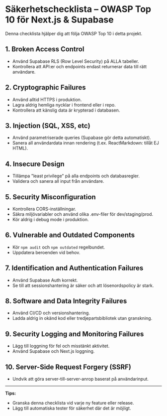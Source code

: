 # Säkerhetschecklista – OWASP Top 10 för Next.js & Supabase

Denna checklista hjälper dig att följa OWASP Top 10 i detta projekt.

## 1. Broken Access Control
- Använd Supabase RLS (Row Level Security) på ALLA tabeller.
- Kontrollera att API:er och endpoints endast returnerar data till rätt användare.

## 2. Cryptographic Failures
- Använd alltid HTTPS i produktion.
- Lagra aldrig hemliga nycklar i frontend eller i repo.
- Kontrollera att känslig data är krypterad i databasen.

## 3. Injection (SQL, XSS, etc)
- Använd parametriserade queries (Supabase gör detta automatiskt).
- Sanera all användardata innan rendering (t.ex. ReactMarkdown: tillåt EJ HTML).

## 4. Insecure Design
- Tillämpa "least privilege" på alla endpoints och databasregler.
- Validera och sanera all input från användare.

## 5. Security Misconfiguration
- Kontrollera CORS-inställningar.
- Säkra miljövariabler och använd olika .env-filer för dev/staging/prod.
- Kör aldrig i debug mode i produktion.

## 6. Vulnerable and Outdated Components
- Kör `npm audit` och `npm outdated` regelbundet.
- Uppdatera beroenden vid behov.

## 7. Identification and Authentication Failures
- Använd Supabase Auth korrekt.
- Se till att sessionshantering är säker och att lösenordspolicy är stark.

## 8. Software and Data Integrity Failures
- Använd CI/CD och versionshantering.
- Ladda aldrig in okänd kod eller tredjepartsbibliotek utan granskning.

## 9. Security Logging and Monitoring Failures
- Lägg till loggning för fel och misstänkt aktivitet.
- Använd Supabase och Next.js loggning.

## 10. Server-Side Request Forgery (SSRF)
- Undvik att göra server-till-server-anrop baserat på användarinput.

---

**Tips:**
- Granska denna checklista vid varje ny feature eller release.
- Lägg till automatiska tester för säkerhet där det är möjligt. 